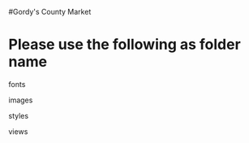 #Gordy's County Market

Please use the following as folder name
========================================

fonts

images

styles

views
